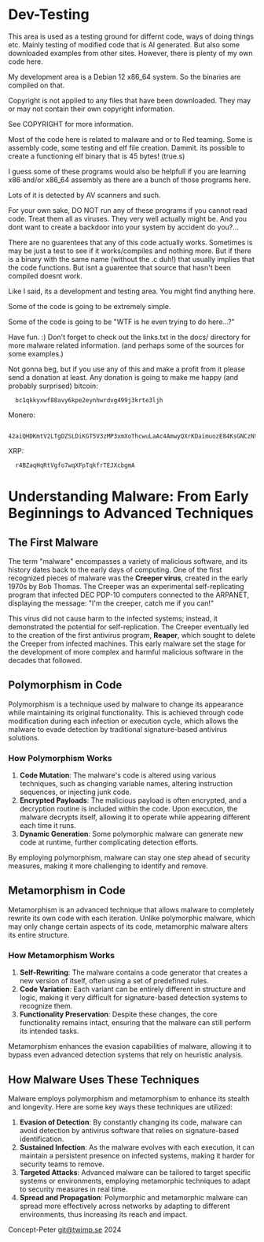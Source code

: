 # Dev-Testing
This area is used as a testing ground for differnt code, ways of doing things etc. 
Mainly testing of modified code that is AI generated. But also some downloaded
examples from other sites. However, there is plenty of my own code here. 

My development area is a Debian 12 x86_64 system.
So the binaries are compiled on that. 

Copyright is not applied to any files that have been downloaded. They may or may
not contain their own copyright information. 

See COPYRIGHT for more information. 

Most of the code here is related to malware and or to Red teaming. Some is 
assembly code, some testing and elf file creation. Dammit. its possible to 
create a functioning elf binary that is 45 bytes! (true.s)

I guess some of these programs would also be helpfull if you are learning
x86 and/or x86_64 assembly as there are a bunch of those programs here. 

Lots of it is detected by AV scanners and such. 

For your own sake, DO NOT run any of these programs if you cannot read code. 
Treat them all as viruses. They very well actually might be. 
And you dont want to create a backdoor into your system by accident do you?...

There are no guarentees that any of this code actually works. Sometimes is 
may be just a test to see if it works/compiles and nothing more. 
But if there is a binary with the same name (without the .c duh!) that usually
implies that the code functions. But isnt a guarentee that source that hasn't
been compiled doesnt work. 

Like I said, its a development and testing area. You might find anything here. 

Some of the code is going to be extremely simple.

Some of the code is going to be "WTF is he even trying to do here...?"

Have fun. :) 
Don't forget to check out the links.txt in the docs/ directory for more malware 
related information. (and perhaps some of the sources for some examples.) 

Not gonna beg, but if you use any of this and make a profit from it please send
a donation at least. Any donation is going to make me happy (and probably surprised)
bitcoin: 

      bc1qkkyxwf88avy6kpe2eynhwrdvg499j3krte3ljh

Monero:

      42aiQHDKmtV2LTgDZSLDiKGT5V3zMP3xmXoThcwuLaAc4AmwyQXrKDaimuozE84KsGNCzNtSSKpmZTnrJ8ebdDn6DQ1wWjm

XRP:

      r4BZaqHqRtVgfo7wqXFpTqkfrTEJXcbgmA

# Understanding Malware: From Early Beginnings to Advanced Techniques

## The First Malware

The term "malware" encompasses a variety of malicious software, and its history dates back to the early days of computing. One of the first recognized pieces of malware was the **Creeper virus**, created in the early 1970s by Bob Thomas. The Creeper was an experimental self-replicating program that infected DEC PDP-10 computers connected to the ARPANET, displaying the message: "I'm the creeper, catch me if you can!" 

This virus did not cause harm to the infected systems; instead, it demonstrated the potential for self-replication. The Creeper eventually led to the creation of the first antivirus program, **Reaper**, which sought to delete the Creeper from infected machines. This early malware set the stage for the development of more complex and harmful malicious software in the decades that followed.

## Polymorphism in Code

Polymorphism is a technique used by malware to change its appearance while maintaining its original functionality. This is achieved through code modification during each infection or execution cycle, which allows the malware to evade detection by traditional signature-based antivirus solutions.

### How Polymorphism Works

1. **Code Mutation**: The malware's code is altered using various techniques, such as changing variable names, altering instruction sequences, or injecting junk code.
2. **Encrypted Payloads**: The malicious payload is often encrypted, and a decryption routine is included within the code. Upon execution, the malware decrypts itself, allowing it to operate while appearing different each time it runs.
3. **Dynamic Generation**: Some polymorphic malware can generate new code at runtime, further complicating detection efforts.

By employing polymorphism, malware can stay one step ahead of security measures, making it more challenging to identify and remove.

## Metamorphism in Code

Metamorphism is an advanced technique that allows malware to completely rewrite its own code with each iteration. Unlike polymorphic malware, which may only change certain aspects of its code, metamorphic malware alters its entire structure.

### How Metamorphism Works

1. **Self-Rewriting**: The malware contains a code generator that creates a new version of itself, often using a set of predefined rules.
2. **Code Variation**: Each variant can be entirely different in structure and logic, making it very difficult for signature-based detection systems to recognize them.
3. **Functionality Preservation**: Despite these changes, the core functionality remains intact, ensuring that the malware can still perform its intended tasks.

Metamorphism enhances the evasion capabilities of malware, allowing it to bypass even advanced detection systems that rely on heuristic analysis.

## How Malware Uses These Techniques

Malware employs polymorphism and metamorphism to enhance its stealth and longevity. Here are some key ways these techniques are utilized:

1. **Evasion of Detection**: By constantly changing its code, malware can avoid detection by antivirus software that relies on signature-based identification.
2. **Sustained Infection**: As the malware evolves with each execution, it can maintain a persistent presence on infected systems, making it harder for security teams to remove.
3. **Targeted Attacks**: Advanced malware can be tailored to target specific systems or environments, employing metamorphic techniques to adapt to security measures in real time.
4. **Spread and Propagation**: Polymorphic and metamorphic malware can spread more effectively across networks by adapting to different environments, thus increasing its reach and impact.


Concept-Peter <git@twimp.se> 2024
